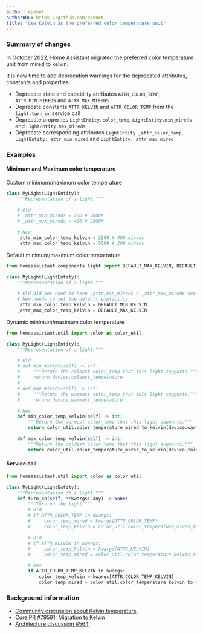 ```yaml
---
author: epenet
authorURL: https://github.com/epenet
title: "Use Kelvin as the preferred color temperature unit"
---
```


### Summary of changes

In October 2022, Home Assistant migrated the preferred color temperature unit from mired to kelvin.

It is now time to add deprecation warnings for the deprecated attributes, constants and properties:
* Deprecate state and capability attributes `ATTR_COLOR_TEMP`, `ATTR_MIN_MIREDS` and `ATTR_MAX_MIREDS`
* Deprecate constants `ATTR_KELVIN` and `ATTR_COLOR_TEMP` from the `light.turn_on` service call
* Deprecate properties `LightEntity.color_temp`, `LightEntity.min_mireds` and `LightEntity.max_mireds`
* Deprecate corresponding attributes `LightEntity._attr_color_temp`, `LightEntity._attr_min_mired` and `LightEntity._attr_max_mired`

### Examples

#### Minimum and Maximum color temperature

Custom minimum/maximum color temperature

```python
class MyLight(LightEntity):
    """Representation of a light."""

    # Old
    # _attr_min_mireds = 200 # 5000K
    # _attr_max_mireds = 400 # 2500K

    # New
    _attr_min_color_temp_kelvin = 2500 # 400 mireds
    _attr_max_color_temp_kelvin = 5000 # 200 mireds
```

Default minimum/maximum color temperature

```python
from homeassistant.components.light import DEFAULT_MAX_KELVIN, DEFAULT_MIN_KELVIN

class MyLight(LightEntity):
    """Representation of a light."""

    # Old did not need to have _attr_min_mireds / _attr_max_mireds set
    # New needs to set the default explicitly
    _attr_min_color_temp_kelvin = DEFAULT_MIN_KELVIN
    _attr_max_color_temp_kelvin = DEFAULT_MAX_KELVIN
```

Dynamic minimum/maximum color temperature

```python
from homeassistant.util import color as color_util

class MyLight(LightEntity):
    """Representation of a light."""

    # Old
    # def min_mireds(self) -> int:
    #     """Return the coldest color_temp that this light supports."""
    #     return device.coldest_temperature
    #
    # def max_mireds(self) -> int:
    #     """Return the warmest color_temp that this light supports."""
    #     return device.warmest_temperature

    # New
    def min_color_temp_kelvin(self) -> int:
        """Return the warmest color_temp that this light supports."""
        return color_util.color_temperature_mired_to_kelvin(device.warmest_temperature)

    def max_color_temp_kelvin(self) -> int:
        """Return the coldest color_temp that this light supports."""
        return color_util.color_temperature_mired_to_kelvin(device.coldest_temperature)
```

#### Service call

```python
from homeassistant.util import color as color_util

class MyLight(LightEntity):
    """Representation of a light."""
    def turn_on(self, **kwargs: Any) -> None:
        """Turn on the light."""
        # Old
        # if ATTR_COLOR_TEMP in kwargs:
        #     color_temp_mired = kwargs[ATTR_COLOR_TEMP]
        #     color_temp_kelvin = color_util.color_temperature_mired_to_kelvin(color_temp_mired)

        # Old
        # if ATTR_KELVIN in kwargs:
        #     color_temp_kelvin = kwargs[ATTR_KELVIN]
        #     color_temp_mired = color_util.color_temperature_kelvin_to_mired(color_temp_kelvin)

        # New
        if ATTR_COLOR_TEMP_KELVIN in kwargs:
            color_temp_kelvin = kwargs[ATTR_COLOR_TEMP_KELVIN]
            color_temp_mired = color_util.color_temperature_kelvin_to_mired(color_temp_kelvin)
```

### Background information

* [Community discussion about Kelvin temperature](https://community.home-assistant.io/t/wth-is-light-temperature-not-in-kelvin/467449/6)
* [Core PR #79591: Migration to Kelvin](https://github.com/home-assistant/core/pull/79591)
* [Architecture discussion #564](https://github.com/home-assistant/architecture/discussions/564)
